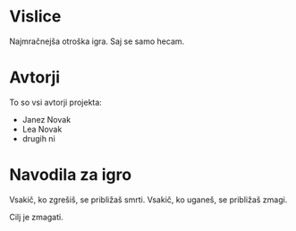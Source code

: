 # Vislice

Najmračnejša otroška igra. Saj se samo hecam.

# Avtorji

To so vsi avtorji projekta:
- Janez Novak
- Lea Novak
- drugih ni

# Navodila za igro

Vsakič, ko zgrešiš, se približaš smrti.
Vsakič, ko uganeš, se približaš zmagi.

Cilj je zmagati.
